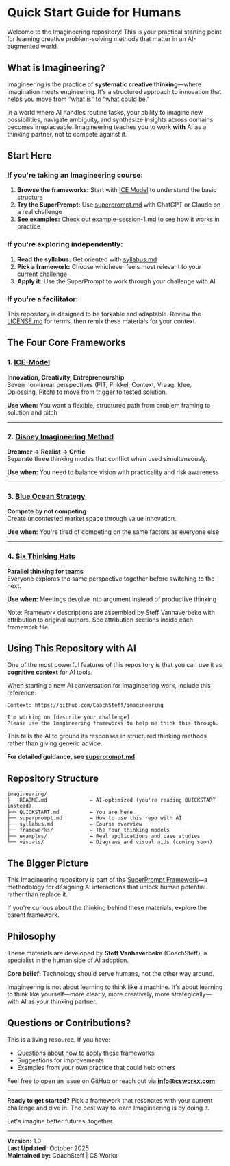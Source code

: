 # Quick Start Guide for Humans

Welcome to the Imagineering repository! This is your practical starting point for learning creative problem-solving methods that matter in an AI-augmented world.

## What is Imagineering?

Imagineering is the practice of **systematic creative thinking**—where imagination meets engineering. It's a structured approach to innovation that helps you move from "what is" to "what could be."

In a world where AI handles routine tasks, your ability to imagine new possibilities, navigate ambiguity, and synthesize insights across domains becomes irreplaceable. Imagineering teaches you to work **with** AI as a thinking partner, not to compete against it.

## Start Here

### If you're taking an Imagineering course:
1. **Browse the frameworks:** Start with [ICE Model](frameworks/ice-model.md) to understand the basic structure
2. **Try the SuperPrompt:** Use [superprompt.md](superprompt.md) with ChatGPT or Claude on a real challenge
3. **See examples:** Check out [example-session-1.md](examples/example-session-1.md) to see how it works in practice

### If you're exploring independently:
1. **Read the syllabus:** Get oriented with [syllabus.md](syllabus.md)
2. **Pick a framework:** Choose whichever feels most relevant to your current challenge
3. **Apply it:** Use the SuperPrompt to work through your challenge with AI

### If you're a facilitator:
This repository is designed to be forkable and adaptable. Review the [LICENSE.md](LICENSE.md) for terms, then remix these materials for your context.

## The Four Core Frameworks

### 1. [ICE-Model](frameworks/ice-model.md)
**Innovation, Creativity, Entrepreneurship**  
Seven non‑linear perspectives (PIT, Prikkel, Context, Vraag, Idee, Oplossing, Pitch) to move from trigger to tested solution.

**Use when:** You want a flexible, structured path from problem framing to solution and pitch

---

### 2. [Disney Imagineering Method](frameworks/disney-imagineering-strategy.md)
**Dreamer → Realist → Critic**  
Separate three thinking modes that conflict when used simultaneously.

**Use when:** You need to balance vision with practicality and risk awareness

---

### 3. [Blue Ocean Strategy](frameworks/blue-ocean-strategy.md)
**Compete by not competing**  
Create uncontested market space through value innovation.

**Use when:** You're tired of competing on the same factors as everyone else

---

### 4. [Six Thinking Hats](frameworks/six-thinking-hats.md)
**Parallel thinking for teams**  
Everyone explores the same perspective together before switching to the next.

**Use when:** Meetings devolve into argument instead of productive thinking

Note: Framework descriptions are assembled by Steff Vanhaverbeke with attribution to original authors. See attribution sections inside each framework file.

## Using This Repository with AI

One of the most powerful features of this repository is that you can use it as **cognitive context** for AI tools.

When starting a new AI conversation for Imagineering work, include this reference:

```
Context: https://github.com/CoachSteff/imagineering

I'm working on [describe your challenge]. 
Please use the Imagineering frameworks to help me think this through.
```

This tells the AI to ground its responses in structured thinking methods rather than giving generic advice.

**For detailed guidance, see [superprompt.md](superprompt.md)**

## Repository Structure

```
imagineering/
├── README.md              ← AI-optimized (you're reading QUICKSTART instead)
├── QUICKSTART.md          ← You are here
├── superprompt.md         ← How to use this repo with AI
├── syllabus.md            ← Course overview
├── frameworks/            ← The four thinking models
├── examples/              ← Real applications and case studies
└── visuals/               ← Diagrams and visual aids (coming soon)
```

## The Bigger Picture

This Imagineering repository is part of the [SuperPrompt Framework](https://github.com/CoachSteff/superprompt-framework)—a methodology for designing AI interactions that unlock human potential rather than replace it.

If you're curious about the thinking behind these materials, explore the parent framework.

## Philosophy

These materials are developed by **Steff Vanhaverbeke** (CoachSteff), a specialist in the human side of AI adoption.

**Core belief:** Technology should serve humans, not the other way around.

Imagineering is not about learning to think like a machine. It's about learning to think like yourself—more clearly, more creatively, more strategically—with AI as your thinking partner.

## Questions or Contributions?

This is a living resource. If you have:
- Questions about how to apply these frameworks
- Suggestions for improvements
- Examples from your own practice that could help others

Feel free to open an issue on GitHub or reach out via **info@csworkx.com**

---

**Ready to get started?** Pick a framework that resonates with your current challenge and dive in. The best way to learn Imagineering is by doing it.

Let's imagine better futures, together.

---

**Version:** 1.0  
**Last Updated:** October 2025  
**Maintained by:** CoachSteff | CS Workx

